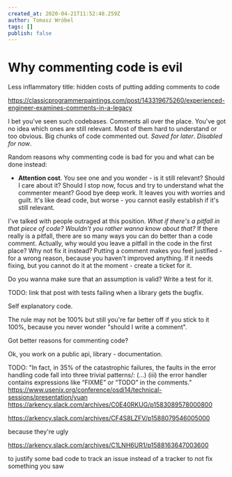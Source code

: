 ```yaml
---
created_at: 2020-04-21T11:52:48.259Z
author: Tomasz Wróbel
tags: []
publish: false
---
```


# Why commenting code is evil

Less inflammatory title: hidden costs of putting adding comments to code

<div class="tumblr-post" data-href="https://embed.tumblr.com/embed/post/9NYQOutKOEXi4aopdzCr9A/143319675260" data-did="a3fbf2de0fdc7813870b144667c226566dd2e2ac"><a href="https://classicprogrammerpaintings.com/post/143319675260/experienced-engineer-examines-comments-in-a-legacy">https://classicprogrammerpaintings.com/post/143319675260/experienced-engineer-examines-comments-in-a-legacy</a></div>
<script async src="https://assets.tumblr.com/post.js"></script>



I bet you've seen such codebases. Comments all over the place. You've got no idea which ones are still relevant. Most of them hard to understand or too obvious. Big chunks of code commented out. _Saved for later_. _Disabled for now_.

Random reasons why commenting code is bad for you and what can be done instead:

* **Attention cost**. You see one and you wonder - is it still relevant? Should I care about it? Should I stop now, focus and try to understand what the commenter meant? Good bye deep work. It leaves you with worries and guilt. It's like dead code, but worse - you cannot easily establish if it's still relevant.

I've talked with people outraged at this position. _What if there's a pitfall in that piece of code? Wouldn't you rather wanna know about that?_ If there really is a pitfall, there are so many ways you can do better than a code comment. Actually, why would you leave a pitfall in the code in the first place? Why not fix it instead? Putting a comment makes you feel justified - for a wrong reason, because you haven't improved anything. If it needs fixing, but you cannot do it at the moment - create a ticket for it. 

Do you wanna make sure that an assumption is valid? Write a test for it.

TODO: link that post with tests failing when a library gets the bugfix.

Self explanatory code.

The rule may not be 100% but still you're far better off if you stick to it 100%, because you never wonder "should I write a comment".

Got better reasons for commenting code?

Ok, you work on a public api, library - documentation.

TODO: "In fact, in 35% of the catastrophic failures, the faults in the error handling code fall into three trivial patterns/: (...) (iii) the error handler contains expressions like “FIXME” or “TODO” in the comments."
https://www.usenix.org/conference/osdi14/technical-sessions/presentation/yuan
https://arkency.slack.com/archives/C0E40RKUG/p1583089578000800

https://arkency.slack.com/archives/CF4S8LZFV/p1588079546005000

because they're ugly

https://arkency.slack.com/archives/C1LNH6UR1/p1588163647003600

to justify some bad code
to track an issue instead of a tracker
to not fix something you saw


